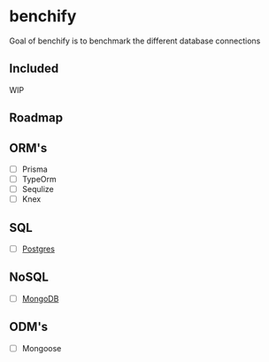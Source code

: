 # benchify
 
 Goal of benchify is to benchmark the different database connections



## Included
  WIP

## Roadmap

ORM's
---
- [ ] Prisma
- [ ] TypeOrm
- [ ] Sequlize
- [ ] Knex
  
SQL
---
- [ ] [Postgres](https://github.com/fastify/fastify-postgres)


NoSQL
---
- [ ] [MongoDB](https://github.com/fastify/fastify-mongodb)

ODM's
---
- [ ] Mongoose


